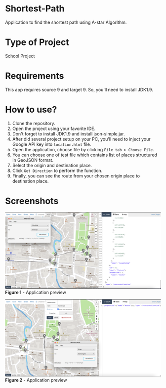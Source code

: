 # Shortest-Path
Application to find the shortest path using A-star Algorithm.

# Type of Project
School Project

# Requirements
This app requires source 9 and target 9. So, you'll need to install JDK1.9.

# How to use?

1. Clone the repository.
2. Open the project using your favorite IDE.
3. Don't forget to install JDK1.9 and install json-simple.jar.
4. After did several project setup on your PC, you'll need to inject your Google API key into `location.html` file.
5. Open the application, choose file by clicking `File tab > Choose File`.
6. You can choose one of test file which contains list of places structured in GeoJSON format.
7. Select the origin and destination place.
8. Click `Get Direction` to perform the function.
9. Finally, you can see the route from your chosen origin place to destination place.

# Screenshots

![App Screenshot #1](https://github.com/ivanj26/Shortest-Path/blob/master/screenshots/Screen%20Shot%202021-09-09%20at%2007.59.22.png)
**Figure 1** - Application preview

![App Screenshot #2](https://github.com/ivanj26/Shortest-Path/blob/master/screenshots/Screen%20Shot%202021-09-09%20at%2008.00.57.png)
**Figure 2** - Application preview
